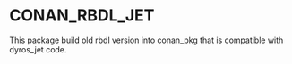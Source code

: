 # CONAN_RBDL_JET

This package build old rbdl version into conan_pkg that is compatible with dyros_jet code.

